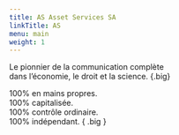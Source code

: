 ```yaml
---
title: AS Asset Services SA
linkTitle: AS
menu: main
weight: 1
---
```


Le pionnier de la communication complète  
dans l’économie, le droit et la science.
{.big}

100% en mains propres.  
100% capitalisée.  
100% contrôle ordinaire.  
100% indépendant.
{ .big }

<!--

![Granit](/images/photos/granit.jpg)

-->